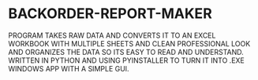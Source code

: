 # BACKORDER-REPORT-MAKER
PROGRAM TAKES RAW DATA AND CONVERTS IT TO AN EXCEL WORKBOOK WITH MULTIPLE SHEETS AND CLEAN PROFESSIONAL LOOK AND ORGANIZES THE DATA SO ITS EASY TO READ AND UNDERSTAND. WRITTEN IN PYTHON AND USING PYINSTALLER TO TURN IT INTO .EXE WINDOWS APP WITH A SIMPLE GUI.
